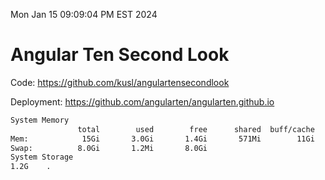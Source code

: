 Mon Jan 15 09:09:04 PM EST 2024

# Angular Ten Second Look

Code: https://github.com/kusl/angulartensecondlook

Deployment: https://github.com/angularten/angularten.github.io

```bash
System Memory
               total        used        free      shared  buff/cache   available
Mem:            15Gi       3.0Gi       1.4Gi       571Mi        11Gi        12Gi
Swap:          8.0Gi       1.2Mi       8.0Gi
System Storage
1.2G	.
```
